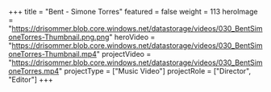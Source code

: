 +++
title = "Bent - Simone Torres"
featured = false
weight = 113
heroImage = "https://drisommer.blob.core.windows.net/datastorage/videos/030_BentSimoneTorres-Thumbnail.png.png"
heroVideo = "https://drisommer.blob.core.windows.net/datastorage/videos/030_BentSimoneTorres-Thumbnail.mp4"
projectVideo = "https://drisommer.blob.core.windows.net/datastorage/videos/030_BentSimoneTorres.mp4"
projectType = ["Music Video"]
projectRole = ["Director", "Editor"]
+++
